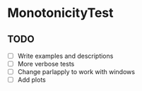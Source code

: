 # MonotonicityTest

## TODO

- [ ] Write examples and descriptions
- [ ] More verbose tests
- [ ] Change parlapply to work with windows
- [ ] Add plots
